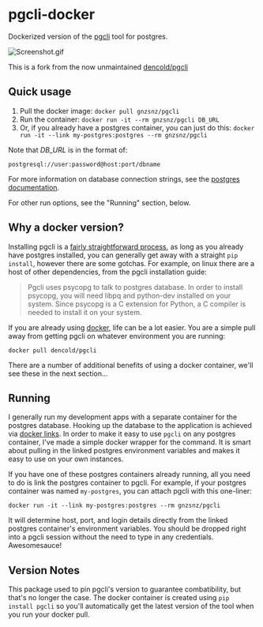 # pgcli-docker

Dockerized version of the [pgcli](http://pgcli.com/) tool for postgres.

![Screenshot.gif](https://raw.githubusercontent.com/gnzsnz/pgcli-docker/master/screencap.gif)

This is a fork from the now unmaintained [dencold/pgcli](https://github.com/dencold/pgcli-docker)

## Quick usage

1. Pull the docker image: `docker pull gnzsnz/pgcli`
2. Run the container: `docker run -it --rm gnzsnz/pgcli DB_URL`
3. Or, if you already have a postgres container, you can just do this:
   `docker run -it --link my-postgres:postgres --rm gnzsnz/pgcli`

Note that *DB_URL* is in the format of:

`postgresql://user:password@host:port/dbname`

For more information on database connection strings, see the
[postgres documentation](http://www.postgresql.org/docs/current/static/libpq-connect.html#LIBPQ-CONNSTRING).

For other run options, see the "Running" section, below.

## Why a docker version?

Installing pgcli is a [fairly straightforward process](http://pgcli.com/install),
as long as you already have postgres installed, you can generally get away with
a straight `pip install`, however there are some gotchas. For example, on linux
there are a host of other dependencies, from the pgcli installation guide:

> Pgcli uses psycopg to talk to postgres database. In order to install psycopg,
> you will need libpq and python-dev installed on your system. Since psycopg is
> a C extension for Python, a C compiler is needed to install it on your system.

If you are already using [docker](https://www.docker.com/), life can be a lot
easier. You are a simple pull away from getting pgcli on whatever environment
you are running:

`docker pull dencold/pgcli`

There are a number of additional benefits of using a docker container, we'll
see these in the next section...

## Running

I generally run my development apps with a separate container for the postgres
database. Hooking up the database to the application is achieved via
[docker links](https://docs.docker.com/userguide/dockerlinks/). In order to
make it easy to use `pgcli` on any postgres container, I've made a simple
docker wrapper for the command. It is smart about pulling in the linked
postgres environment variables and makes it easy to use on your own instances.

If you have one of these postgres containers already running, all you need to
do is link the postgres container to pgcli. For example, if your postgres
container was named `my-postgres`, you can attach pgcli with this one-liner:

```docker run -it --link my-postgres:postgres --rm gnzsnz/pgcli```

It will determine host, port, and login details directly from the linked
postgres container's environment variables. You should be dropped right into a
pgcli session without the need to type in any credentials. Awesomesauce!

## Version Notes

This package used to pin pgcli's version to guarantee combatibility, but that's
no longer the case. The docker container is created using `pip install pgcli`
so you'll automatically get the latest version of the tool when you run your
docker pull.
